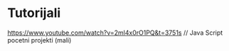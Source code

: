 # Tutorijali
https://www.youtube.com/watch?v=2ml4x0rO1PQ&t=3751s  // Java Script pocetni projekti (mali)
